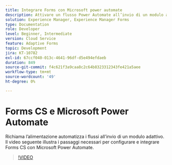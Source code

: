 ```yaml
---
title: Integrare Forms con Microsoft power automate
description: Attivare un flusso Power Automate all’invio di un modulo adattivo
solution: Experience Manager, Experience Manager Forms
type: Documentation
role: Developer
level: Beginner, Intermediate
version: Cloud Service
feature: Adaptive Forms
topic: Development
jira: KT-10782
exl-id: 67ccf040-013c-4641-96df-d5e494efdaeb
duration: 849
source-git-commit: f4c621f3a9caa8c2c64b8323312343fe421a5aee
workflow-type: tm+mt
source-wordcount: '49'
ht-degree: 0%

---
```


# Forms CS e Microsoft Power Automate

Richiama l’alimentazione automatizza i flussi all’invio di un modulo adattivo. Il video seguente illustra i passaggi necessari per configurare e integrare Forms CS con Microsoft Power Automate.

>[!VIDEO](https://video.tv.adobe.com/v/345675?quality=12&learn=on)
